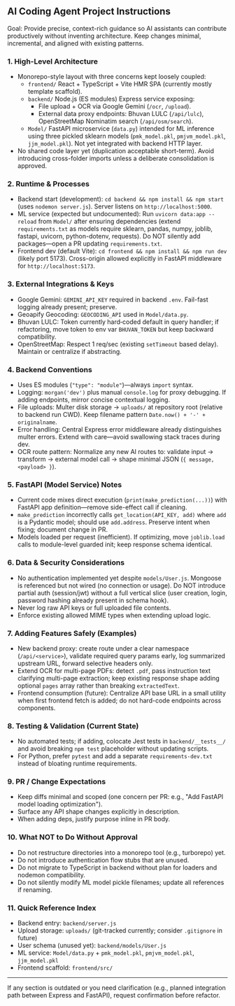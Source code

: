 ## AI Coding Agent Project Instructions

Goal: Provide precise, context-rich guidance so AI assistants can contribute productively without inventing architecture. Keep changes minimal, incremental, and aligned with existing patterns.

### 1. High-Level Architecture

- Monorepo-style layout with three concerns kept loosely coupled:
  - `frontend/` React + TypeScript + Vite HMR SPA (currently mostly template scaffold).
  - `backend/` Node.js (ES modules) Express service exposing:
    - File upload + OCR via Google Gemini (`/ocr`, `/upload`).
    - External data proxy endpoints: Bhuvan LULC (`/api/lulc`), OpenStreetMap Nominatim search (`/api/osm/search`).
  - `Model/` FastAPI microservice (`data.py`) intended for ML inference using three pickled sklearn models (`pmk_model.pkl`, `pmjvm_model.pkl`, `jjm_model.pkl`). Not yet integrated with backend HTTP layer.
- No shared code layer yet (duplication acceptable short-term). Avoid introducing cross-folder imports unless a deliberate consolidation is approved.

### 2. Runtime & Processes

- Backend start (development): `cd backend && npm install && npm start` (uses `nodemon server.js`). Server listens on `http://localhost:5000`.
- ML service (expected but undocumented): Run `uvicorn data:app --reload` from `Model/` after ensuring dependencies (extend `requirements.txt` as models require sklearn, pandas, numpy, joblib, fastapi, uvicorn, python-dotenv, requests). Do NOT silently add packages—open a PR updating `requirements.txt`.
- Frontend dev (default Vite): `cd frontend && npm install && npm run dev` (likely port 5173). Cross-origin allowed explicitly in FastAPI middleware for `http://localhost:5173`.

### 3. External Integrations & Keys

- Google Gemini: `GEMINI_API_KEY` required in backend `.env`. Fail-fast logging already present; preserve.
- Geoapify Geocoding: `GEOCODING_API` used in `Model/data.py`.
- Bhuvan LULC: Token currently hard‑coded default in query handler; if refactoring, move token to env var `BHUVAN_TOKEN` but keep backward compatibility.
- OpenStreetMap: Respect 1 req/sec (existing `setTimeout` based delay). Maintain or centralize if abstracting.

### 4. Backend Conventions

- Uses ES modules (`"type": "module"`)—always `import` syntax.
- Logging: `morgan('dev')` plus manual `console.log` for proxy debugging. If adding endpoints, mirror concise contextual logging.
- File uploads: Multer disk storage -> `uploads/` at repository root (relative to backend run CWD). Keep filename pattern `Date.now() + '-' + originalname`.
- Error handling: Central Express error middleware already distinguishes multer errors. Extend with care—avoid swallowing stack traces during dev.
- OCR route pattern: Normalize any new AI routes to: validate input -> transform -> external model call -> shape minimal JSON (`{ message, <payload> }`).

### 5. FastAPI (Model Service) Notes

- Current code mixes direct execution (`print(make_prediction(...))`) with FastAPI app definition—remove side-effect call if cleaning.
- `make_prediction` incorrectly calls `get_location(API_KEY, add)` where `add` is a Pydantic model; should use `add.address`. Preserve intent when fixing; document change in PR.
- Models loaded per request (inefficient). If optimizing, move `joblib.load` calls to module-level guarded init; keep response schema identical.

### 6. Data & Security Considerations

- No authentication implemented yet despite `models/User.js`. Mongoose is referenced but not wired (no connection or usage). Do NOT introduce partial auth (session/jwt) without a full vertical slice (user creation, login, password hashing already present in schema hook).
- Never log raw API keys or full uploaded file contents.
- Enforce existing allowed MIME types when extending upload logic.

### 7. Adding Features Safely (Examples)

- New backend proxy: create route under a clear namespace (`/api/<service>`), validate required query params early, log summarized upstream URL, forward selective headers only.
- Extend OCR for multi-page PDFs: detect `.pdf`, pass instruction text clarifying multi-page extraction; keep existing response shape adding optional `pages` array rather than breaking `extractedText`.
- Frontend consumption (future): Centralize API base URL in a small utility when first frontend fetch is added; do not hard-code endpoints across components.

### 8. Testing & Validation (Current State)

- No automated tests; if adding, colocate Jest tests in `backend/__tests__/` and avoid breaking `npm test` placeholder without updating scripts.
- For Python, prefer `pytest` and add a separate `requirements-dev.txt` instead of bloating runtime requirements.

### 9. PR / Change Expectations

- Keep diffs minimal and scoped (one concern per PR: e.g., "Add FastAPI model loading optimization").
- Surface any API shape changes explicitly in description.
- When adding deps, justify purpose inline in PR body.

### 10. What NOT to Do Without Approval

- Do not restructure directories into a monorepo tool (e.g., turborepo) yet.
- Do not introduce authentication flow stubs that are unused.
- Do not migrate to TypeScript in backend without plan for loaders and nodemon compatibility.
- Do not silently modify ML model pickle filenames; update all references if renaming.

### 11. Quick Reference Index

- Backend entry: `backend/server.js`
- Upload storage: `uploads/` (git-tracked currently; consider `.gitignore` in future)
- User schema (unused yet): `backend/models/User.js`
- ML service: `Model/data.py` + `pmk_model.pkl`, `pmjvm_model.pkl`, `jjm_model.pkl`
- Frontend scaffold: `frontend/src/`

---

If any section is outdated or you need clarification (e.g., planned integration path between Express and FastAPI), request confirmation before refactor.

